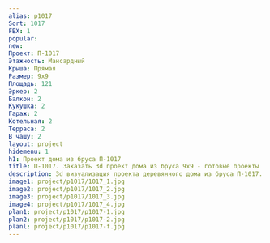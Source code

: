```yaml
---
alias: p1017
Sort: 1017
FBX: 1
popular: 
new: 
Проект: П-1017
Этажность: Мансардный
Крыша: Прямая
Размер: 9х9
Площадь: 121
Эркер: 2
Балкон: 2
Кукушка: 2
Гараж: 2
Котельная: 2
Терраса: 2
В чашу: 2
layout: project
hidemenu: 1
h1: Проект дома из бруса П-1017
title: П-1017. Заказать 3d проект дома из бруса 9х9 - готовые проекты
description: 3d визуализация проекта деревянного дома из бруса П-1017. Площадь 121 м2, размер 9х9. Вы можете внести любые изменения в проект.
image1: project/p1017/1017_1.jpg
image2: project/p1017/1017_2.jpg
image3: project/p1017/1017_3.jpg
image4: project/p1017/1017_4.jpg
plan1: project/p1017/p1017-1.jpg
plan2: project/p1017/p1017-2.jpg
planl: project/p1017/p1017-f.jpg
---
```

